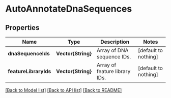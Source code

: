 # AutoAnnotateDnaSequences


## Properties
Name | Type | Description | Notes
------------ | ------------- | ------------- | -------------
**dnaSequenceIds** | **Vector{String}** | Array of DNA sequence IDs. | [default to nothing]
**featureLibraryIds** | **Vector{String}** | Array of feature library IDs. | [default to nothing]


[[Back to Model list]](../README.md#models) [[Back to API list]](../README.md#api-endpoints) [[Back to README]](../README.md)


